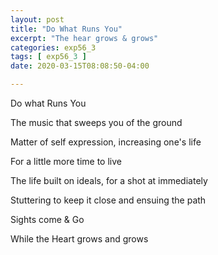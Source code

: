 ```yaml
---
layout: post
title: "Do What Runs You"
excerpt: "The hear grows & grows"
categories: exp56_3
tags: [ exp56_3 ]
date: 2020-03-15T08:08:50-04:00

---
```



Do what Runs You

The music that sweeps you of the ground

Matter of self expression, increasing one's life

For a little more time to live

The life built on ideals, for a shot at immediately

Stuttering to keep it close and ensuing the path

Sights come & Go

While the Heart grows and grows
